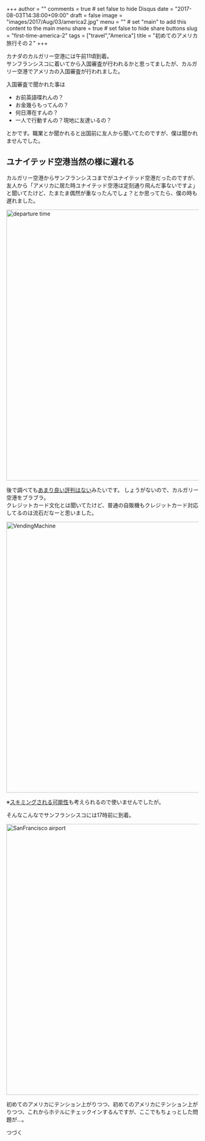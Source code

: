 +++
author = ""
comments = true	# set false to hide Disqus
date = "2017-08-03T14:38:00+09:00"
draft = false
image = "images/2017/Aug/03/america2.jpg"
menu = ""		# set "main" to add this content to the main menu
share = true	# set false to hide share buttons
slug = "first-time-america-2"
tags = ["travel","America"]
title = "初めてのアメリカ旅行その２"
+++

カナダのカルガリー空港には午前11頃到着。  
サンフランシスコに着いてから入国審査が行われるかと思ってましたが、カルガリー空港でアメリカの入国審査が行われました。  

<!--more-->

入国審査で聞かれた事は  

- お前英語喋れんの？  
- お金幾らもってんの？  
- 何日滞在すんの？  
- 一人で行動すんの？現地に友達いるの？  

とかです。職業とか聞かれると出国前に友人から聞いてたのですが、僕は聞かれませんでした。

## ユナイテッド空港当然の様に遅れる  

カルガリー空港からサンフランシスコまでがユナイテッド空港だったのですが、友人から「アメリカに居た時ユナイテッド空港は定刻通り飛んだ事ないですよ」と聞いてたけど、たまたま偶然が重なったんでしょ？とか思ってたら、僕の時も遅れました。

<img src="http://do-the-homework.com/images/2017/Aug/03/departures.jpg" alt="departure time" width="710">


後で調べても[あまり良い評判はない](http://e.his-j.com/static/kuchikomi/kuchikomi.asp?car=UA)みたいです。
しょうがないので、カルガリー空港をブラブラ。  
クレジットカード文化とは聞いてたけど、普通の自販機もクレジットカード対応してるのは流石だなーと思いました。  

<img src="http://do-the-homework.com/images/2017/Aug/03/VendingMachine.jpg" alt="VendingMachine" width="710">


※[スキミングされる可能性](http://www.huffingtonpost.jp/shoichi-kasuo/skimming_b_8439266.html)も考えられるので使いませんでしたが。

そんなこんなでサンフランシスコには17時前に到着。  

<img src="http://do-the-homework.com/images/2017/Aug/03/SanFrancisco.jpg" alt="SanFrancisco airport" width="710">


初めてのアメリカにテンション上がりつつ、初めてのアメリカにテンション上がりつつ、これからホテルにチェックインするんですが、ここでもちょっとした問題が…。

つづく